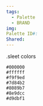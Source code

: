 ```yaml
---
tags:
  - Palette
  - BRAND
img: 
Palette ID#: 
Shared:
---
```

.sleet colors

```palette
#000000
#ffffff
#f9f9ed
#7d84b2
#8089b7
#8e9dcc
#d9dbf1
```

